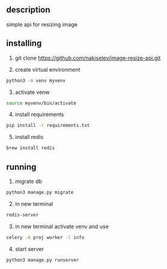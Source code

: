 
## description

simple api for resizing image


## installing


1. git clone https://github.com/nakiselev/image-resize-api.git

2. create virtual environment 
```bash
python3 -m venv myvenv 
```
3. activate venw  
```bash
source myvenv/bin/activate
```
4. install requirements
```bash
pip install -r requirements.txt
```
5. install redis 
```bash
brew install redis
```

## running

1.  migrate db
```bash
python3 manage.py migrate
```

2. in new terminal
```bash
redis-server
```
3. in new terminal activate venv   and use 
```bash
celery -A proj worker -l info
```

4. start server
```bash
python3 manage.py runserver
```
